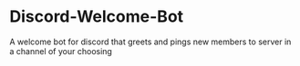 # Discord-Welcome-Bot
A welcome bot for discord that greets and pings new members to server in a channel of your choosing
